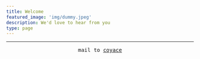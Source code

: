 ```yaml
---
title: Welcome
featured_image: 'img/dummy.jpeg'
description: We'd love to hear from you
type: page
---
```


---
<pre style="text-align: center;">mail to <a href="mailto:akeycoy@gmail.com">coyace</a></pre>
